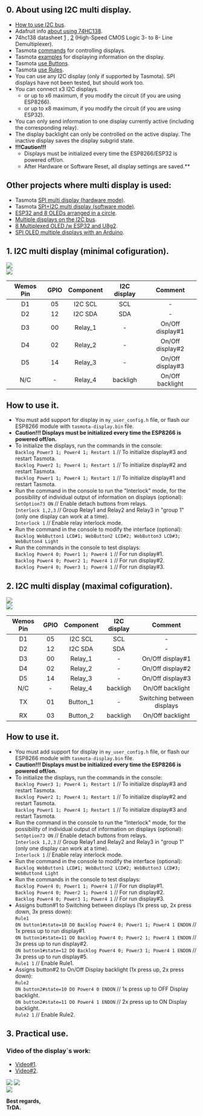 ## 0. About using I2C multi display.   
 - [How to use I2C bus](https://github.com/arendst/Tasmota/discussions/10827).  
 - Adafruit info [about using 74HC138](https://learn.adafruit.com/delorean-time-circuit/circuit-trickery).  
 - 74hc138 datasheet [1](https://static.chipdip.ru/lib/935/DOC011935338.pdf) , [2](https://www.diodes.com/assets/Datasheets/74HC138.pdf) (High-Speed CMOS Logic 3- to 8- Line Demultiplexer).   
 - Tasmota [commands](https://tasmota.github.io/docs/Commands/#displays) for controlling displays.  
 - Tasmota [examples](https://tasmota.github.io/docs/Displays/#rule-examples-for-scripting-examples-see-scripting-docs) for displaying information on the display.  
 - Tasmota [use Buttons](https://tasmota.github.io/docs/Buttons-and-Switches/#button).   
 - Tasmota [use Rules](https://tasmota.github.io/docs/Rules/).    
 - You can use any I2C display (only if supported by Tasmota). SPI displays have not been tested, but should work too.
 - You can connect x3 I2C displays.  
   - or up to x6 maximum, if you modify the circuit (if you are using ESP8266).  
   - or up to x8 maximum, if you modify the circuit (if you are using ESP32).   
 - You can only send information to one display currently active (including the corresponding relay).  
 - The display backlight can only be controlled on the active display. The inactive display saves the display subgrid state.  
 - **!!!Caution!!!** 
   - Displays must be initialized every time the ESP8266/ESP32 is powered off/on.  
   - After Hardware or Software Reset, all display settings are saved.**  

## Other projects where multi display is used:
 - Tasmota [SPI multi display (hardware mode)](https://github.com/arendst/Tasmota/discussions/13161).  
 - Tasmota [SPI+I2C multi display (software mode)](https://github.com/arendst/Tasmota/discussions/13222).  
 - [ESP32 and 8 OLEDs arranged in a circle](https://youtu.be/KZTIBoHtouM). 
 - [Multiple displays on the I2C bus](https://www.youtube.com/watch?v=E9FTQyBYwAE).  
 - [8 Multiplexed OLED /w ESP32 and U8g2](https://www.youtube.com/watch?v=aMgIxXwtHbw).  
 - [SPI OLED multiple displays with an Arduino](https://youtu.be/YCkFFtVEEG4).  

## 1. I2C multi display (minimal cofiguration).  
![](https://raw.githubusercontent.com/TrDA-hab/Projects/master/I2C%20multi%20display/4161.jpg)  
![](https://raw.githubusercontent.com/TrDA-hab/Projects/master/I2C%20multi%20display/4162.jpg)   

Wemos Pin|GPIO|Component|I2C display|Сomment|
:-:|:-:|:-:|:-:|:-:
D1|05|I2C SCL|SCL|-
D2|12|I2C SDA|SDA|-
D3|00|Relay_1|-|On/Off display#1
D4|02|Relay_2|-|On/Off display#2
D5|14|Relay_3|-|On/Off display#3
N/C|-|Relay_4|backligh|On/Off backlight

## How to use it.  
 - You must add support for display in `my_user_config.h` file, or flash our ESP8266 module with `tasmota-display.bin` file.   
 - **Caution!!! Displays must be initialized every time the ESP8266 is powered off/on.**
 - To initialize the displays, run the commands in the console:  
   `Backlog Power3 1; Power4 1; Restart 1`  // To initialize display#3 and restart Tasmota.  
   `Backlog Power2 1; Power4 1; Restart 1`  // To initialize display#2 and restart Tasmota.    
   `Backlog Power1 1; Power4 1; Restart 1`  // To initialize display#1 and restart Tasmota.    
 - Run the command in the console  to run the "Interlock" mode, for the possibility of individual output of information on displays (optional):  
   `SetOption73 ON`  // Enable detach buttons from relays.  
   `Interlock 1,2,3` // Group Relay1 and Relay2 and Relay3 in "group 1" (only one display can work at a time).  
   `Interlock 1`     // Enable relay interlock mode.  
 - Run the command in the console to modify the interface (optional):   
   `Backlog WebButton1 LCD#1; WebButton2 LCD#2; WebButton3 LCD#3; WebButton4 Light`  
 - Run the commands in the console to test displays:  
   `Backlog Power4 0; Power1 1; Power4 1` // For run display#1.  
   `Backlog Power4 0; Power2 1; Power4 1` // For run display#2.  
   `Backlog Power4 0; Power3 1; Power4 1` // For run display#3.  

## 2. I2C multi display (maximal cofiguration).   
![](https://raw.githubusercontent.com/TrDA-hab/Projects/master/I2C%20multi%20display/4171.jpg)   
![](https://raw.githubusercontent.com/TrDA-hab/Projects/master/I2C%20multi%20display/4172.jpg)    

Wemos Pin|GPIO|Component|I2C display|Сomment|
:-:|:-:|:-:|:-:|:-:
D1|05|I2C SCL|SCL|-
D2|12|I2C SDA|SDA|-
D3|00|Relay_1|-|On/Off display#1
D4|02|Relay_2|-|On/Off display#2
D5|14|Relay_3|-|On/Off display#3
N/C|-|Relay_4|backligh|On/Off backlight
TX|01|Button_1|-|Switching between displays
RX|03|Button_2|backligh|On/Off backlight  

## How to use it.  
 - You must add support for display in `my_user_config.h` file, or flash our ESP8266 module with `tasmota-display.bin` file.   
 - **Caution!!! Displays must be initialized every time the ESP8266 is powered off/on.**
 - To initialize the displays, run the commands in the console:  
   `Backlog Power3 1; Power4 1; Restart 1`  // To initialize display#3 and restart Tasmota.  
   `Backlog Power2 1; Power4 1; Restart 1`  // To initialize display#2 and restart Tasmota.  
   `Backlog Power1 1; Power4 1; Restart 1`  // To initialize display#3 and restart Tasmota.  
 - Run the command in the console  to run the "Interlock" mode, for the possibility of individual output of information on displays (optional):  
   `SetOption73 ON`  // Enable detach buttons from relays.  
   `Interlock 1,2,3` // Group Relay1 and Relay2 and Relay3 in "group 1" (only one display can work at a time).  
   `Interlock 1`     // Enable relay interlock mode.  
 - Run the command in the console to modify the interface (optional):   
   `Backlog WebButton1 LCD#1; WebButton2 LCD#2; WebButton3 LCD#3; WebButton4 Light`  
 - Run the commands in the console to test displays:  
   `Backlog Power4 0; Power1 1; Power4 1` // For run display#1.  
   `Backlog Power4 0; Power2 1; Power4 1` // For run display#2.  
   `Backlog Power4 0; Power3 1; Power4 1` // For run display#3.  
 - Assigns button#1 to Switching between displays (1x press up, 2x press down, 3x press down):    
   `Rule1`   
   `ON button1#state=10 DO Backlog Power4 0; Power1 1; Power4 1 ENDON`  // 1x press up to run display#1.      
   `ON button1#state=11 DO Backlog Power4 0; Power2 1; Power4 1 ENDON`  // 3x press up to run display#2.      
   `ON button1#state=12 DO Backlog Power4 0; Power3 1; Power4 1 ENDON`  // 3x press up to run display#5.      
   `Rule1 1`  // Enable Rule1.  
 - Assigns button#2 to On/Off Display backlight (1x press up, 2x press down):   
   `Rule2`   
   `ON button2#state=10 DO Power4 0 ENDON`  // 1x press up to OFF Display backlight.  
   `ON button2#state=11 DO Power4 1 ENDON`  // 2x press up to ON Display backlight.  
   `Rule2 1` // Enable Rule2.  

## 3. Practical use.  
### Video of the display`s work:   
 - [Video#1](https://youtu.be/zgQKJD9gmQw).   
 - [Video#2](https://youtu.be/Cm0D1HlTeSg).  

![](https://raw.githubusercontent.com/TrDA-hab/Projects/master/I2C%20multi%20display/20210919_193223.jpg) 
![](https://raw.githubusercontent.com/TrDA-hab/Projects/master/I2C%20multi%20display/20210918_152007.jpg)  
![](https://raw.githubusercontent.com/TrDA-hab/Projects/master/I2C%20multi%20display/20210919_192536.jpg)  

**Best regards,   
TrDA.**
